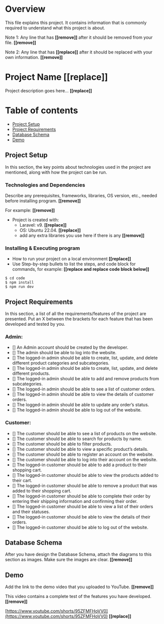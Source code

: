 # Overview
This file explains this project.
It contains information that is commonly required to understand what this project is about.

Note 1: Any line that has **[[remove]]** after it should be removed from your file. **[[remove]]**

Note 2: Any line that has **[[replace]]** after it should be replaced with your own information. **[[remove]]**

# Project Name [[replace]]
Project description goes here... **[[replace]]**

# Table of contents
* [Project Setup](#project-setup)
* [Project Requirements](#project-requirements)
* [Database Schema](#database-schema)
* [Demo](#demo)


## Project Setup

In this section, the key points about technologies used in the project are mentioned, along with how the project can be run.

### Technologies and Dependencies

Describe any prerequisites, frameworks, libraries, OS version, etc., needed before installing program. **[[remove]]**

For example: **[[remove]]**
* Project is created with:
  * Laravel: v9. **[[replace]]**
  * OS: Ubuntu 22.04. **[[replace]]**
  * add any extra libraries you use here if there is any **[[remove]]**

### Installing & Executing program

* How to run your project on a local environment **[[replace]]**
* Use Step-by-step bullets to list the steps, and code block for commands, for example: **[[replace and replace code block below]]**
```
$ cd code
$ npm install
$ npm run dev
```

## Project Requirements
In this section, a list of all the requirements/features of the project are presented.
Put an X between the brackets for each feature that has been developed and tested by you.

### Admin:
- [] An Admin account should be created by the developer.
- [] The admin should be able to log into the website.
- [] The logged-in admin should be able to create, list, update, and delete different product categories and subcategories.
- [] The logged-in admin should be able to create, list, update, and delete different products.
- [] The logged-in admin should be able to add and remove products from subcategories.
- [] The logged-in admin should be able to see a list of customer orders.
- [] The logged-in admin should be able to view the details of customer orders.
- [] The logged-in admin should be able to update any order’s status.
- [] The logged-in admin should be able to log out of the website.


### Customer:
- [] The customer should be able to see a list of products on the website.
- [] The customer should be able to search for products by name.
- [] The customer should be able to filter products.
- [] The customer should be able to view a specific product’s details.
- [] The customer should be able to register an account on the website.
- [] The customer should be able to log into their account on the website.
- [] The logged-in customer should be able to add a product to their shopping cart.
- [] The logged-in customer should be able to view the products added to their cart.
- [] The logged-in customer should be able to remove a product that was added to their shopping cart.
- [] The logged-in customer should be able to complete their order by entering their shipping information and confirming their order.
- [] The logged-in customer should be able to view a list of their orders and their statuses.
- [] The logged-in customer should be able to view the details of their orders.
- [] The logged-in customer should be able to log out of the website.

## Database Schema
After you have design the Database Schema, attach the diagrams to this section as images. Make sure the images are clear. **[[remove]]**

## Demo 
Add the link to the demo video that you uploaded to YouTube. **[[remove]]**

This video contains a complete test of the features you have developed. **[[remove]]**

[https://www.youtube.com/shorts/95ZFMFHoVV0](https://www.youtube.com/shorts/95ZFMFHoVV0) **[[replace]]**
